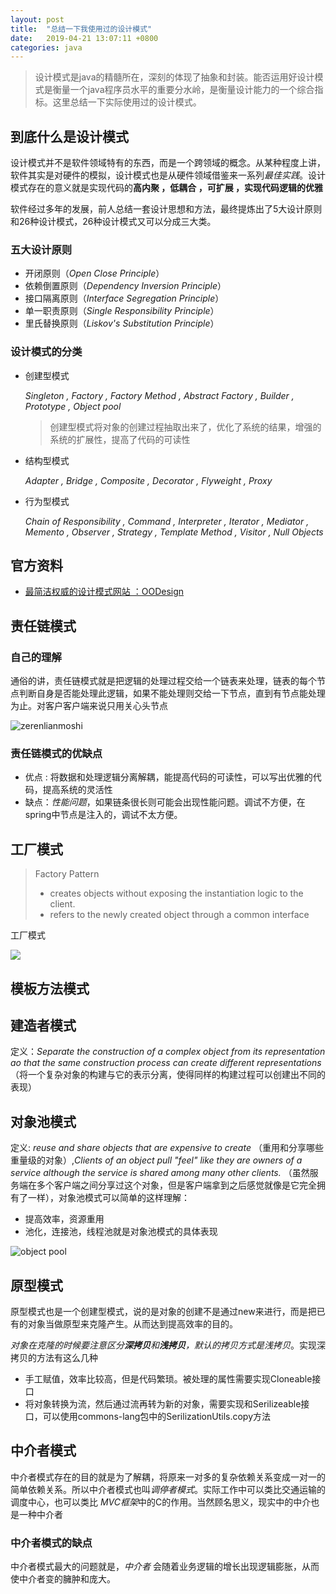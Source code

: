 ```yaml
---
layout: post
title:  "总结一下我使用过的设计模式"
date:	2019-04-21 13:07:11 +0800
categories: java
---
```


> 设计模式是java的精髓所在，深刻的体现了抽象和封装。能否运用好设计模式是衡量一个java程序员水平的重要分水岭，是衡量设计能力的一个综合指标。这里总结一下实际使用过的设计模式。

## 到底什么是设计模式

设计模式并不是软件领域特有的东西，而是一个跨领域的概念。从某种程度上讲，软件其实是对硬件的模拟，设计模式也是从硬件领域借鉴来一系列*最佳实践*。设计模式存在的意义就是实现代码的**高内聚 ，低耦合 ，可扩展 ，实现代码逻辑的优雅**

软件经过多年的发展，前人总结一套设计思想和方法，最终提炼出了5大设计原则和26种设计模式，26种设计模式又可以分成三大类。

### 五大设计原则

* 开闭原则（*Open Close Principle*）
* 依赖倒置原则（*Dependency Inversion Principle*）
* 接口隔离原则（*Interface Segregation Principle*）
* 单一职责原则（*Single Responsibility Principle*）
* 里氏替换原则（*Liskov's Substitution Principle*）

### 设计模式的分类

* 创建型模式

  *Singleton , Factory , Factory Method , Abstract Factory , Builder , Prototype , Object pool*

  > 创建型模式将对象的创建过程抽取出来了，优化了系统的结果，增强的系统的扩展性，提高了代码的可读性

* 结构型模式

  *Adapter , Bridge , Composite , Decorator , Flyweight , Proxy*

* 行为型模式

  *Chain of Responsibility , Command , Interpreter , Iterator , Mediator , Memento , Observer , Strategy , Template Method , Visitor , Null Objects*



##  官方资料

* [最简洁权威的设计模式网站 ：OODesign](https://www.oodesign.com/)



## 责任链模式

### 自己的理解

通俗的讲，责任链模式就是把逻辑的处理过程交给一个链表来处理，链表的每个节点判断自身是否能处理此逻辑，如果不能处理则交给一下节点，直到有节点能处理为止。对客户客户端来说只用关心头节点

![zerenlianmoshi](/content/image/zerenlian.png)

### 责任链模式的优缺点

- 优点 : 将数据和处理逻辑分离解耦，能提高代码的可读性，可以写出优雅的代码，提高系统的灵活性
- 缺点：*性能问题*，如果链条很长则可能会出现性能问题。调试不方便，在spring中节点是注入的，调试不太方便。



## 工厂模式

> Factory Pattern
>
> * creates objects without exposing the instantiation logic to the client.
> * refers to the newly created object through a common interface

工厂模式

![](E:\code\myBog\source\image\factorypattern.png)





## 模板方法模式



## 建造者模式

定义：*Separate the  construction of a complex object from its representation ao that the same construction process can create different representations*（将一个复杂对象的构建与它的表示分离，使得同样的构建过程可以创建出不同的表现）



## 对象池模式

定义: *reuse and share objects that are expensive to create* （重用和分享哪些重量级的对象）,*Clients of an object pull "feel" like they are owners of a service although the service is shared among many other clients.*  （虽然服务端在多个客户端之间分享过这个对象，但是客户端拿到之后感觉就像是它完全拥有了一样），对象池模式可以简单的这样理解：

* 提高效率，资源重用
* 池化，连接池，线程池就是对象池模式的具体表现



![object pool](E:\code\myBog\source\image\objectspool.png)



## 原型模式

原型模式也是一个创建型模式，说的是对象的创建不是通过new来进行，而是把已有的对象当做原型来克隆产生。从而达到提高效率的目的。

*对象在克隆的时候要注意区分**深拷贝**和**浅拷贝**，默认的拷贝方式是浅拷贝*。实现深拷贝的方法有这么几种

* 手工赋值，效率比较高，但是代码繁琐。被处理的属性需要实现Cloneable接口
* 将对象转换为流，然后通过流再转为新的对象，需要实现和Serilizeable接口，可以使用commons-lang包中的SerilizationUtils.copy方法



## 中介者模式

中介者模式存在的目的就是为了解耦，将原来一对多的复杂依赖关系变成一对一的简单依赖关系。所以中介者模式也叫*调停者模式*。实际工作中可以类比交通运输的调度中心，也可以类比 *MVC框架*中的C的作用。当然顾名思义，现实中的中介也是一种中介者

### 中介者模式的缺点

中介者模式最大的问题就是，*中介者* 会随着业务逻辑的增长出现逻辑膨胀，从而使中介者变的臃肿和庞大。